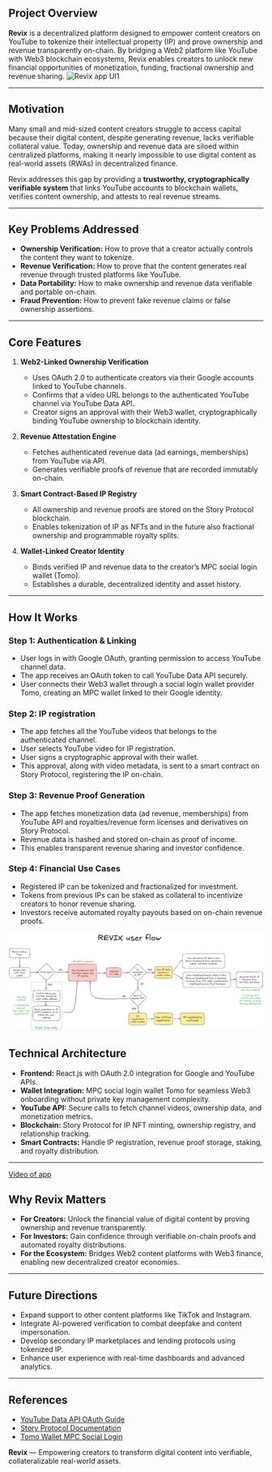 ## Project Overview

**Revix** is a decentralized platform designed to empower content creators on YouTube to tokenize their intellectual property (IP) and prove ownership and revenue transparently on-chain. By bridging a Web2 platform like YouTube with Web3 blockchain ecosystems, Revix enables creators to unlock new financial opportunities of monetization, funding, fractional ownership and revenue sharing.
![Revix app UI1](https://github.com/user-attachments/assets/f218efcc-2b63-4bb6-8988-6bbd3d034a7a)

---

## Motivation

Many small and mid-sized content creators struggle to access capital because their digital content, despite generating revenue, lacks verifiable collateral value. Today, ownership and revenue data are siloed within centralized platforms, making it nearly impossible to use digital content as real-world assets (RWAs) in decentralized finance.

Revix addresses this gap by providing a **trustworthy, cryptographically verifiable system** that links YouTube accounts to blockchain wallets, verifies content ownership, and attests to real revenue streams.

---

## Key Problems Addressed

- **Ownership Verification:** How to prove that a creator actually controls the content they want to tokenize.
- **Revenue Verification:** How to prove that the content generates real revenue through trusted platforms like YouTube.
- **Data Portability:** How to make ownership and revenue data verifiable and portable on-chain.
- **Fraud Prevention:** How to prevent fake revenue claims or false ownership assertions.

---

## Core Features

1. **Web2-Linked Ownership Verification**  
   - Uses OAuth 2.0 to authenticate creators via their Google accounts linked to YouTube channels.  
   - Confirms that a video URL belongs to the authenticated YouTube channel via YouTube Data API.  
   - Creator signs an approval with their Web3 wallet, cryptographically binding YouTube ownership to blockchain identity.

2. **Revenue Attestation Engine**  
   - Fetches authenticated revenue data (ad earnings, memberships) from YouTube via API.  
   - Generates verifiable proofs of revenue that are recorded immutably on-chain.

3. **Smart Contract-Based IP Registry**  
   - All ownership and revenue proofs are stored on the Story Protocol blockchain.  
   - Enables tokenization of IP as NFTs and in the future also fractional ownership and programmable royalty splits.

4. **Wallet-Linked Creator Identity**  
   - Binds verified IP and revenue data to the creator’s MPC social login wallet (Tomo).  
   - Establishes a durable, decentralized identity and asset history.

---

## How It Works

### Step 1: Authentication & Linking  
- User logs in with Google OAuth, granting permission to access YouTube channel data.  
- The app receives an OAuth token to call YouTube Data API securely.  
- User connects their Web3 wallet through a social login wallet provider Tomo, creating an MPC wallet linked to their Google identity.

### Step 2: IP registration 
- The app fetches all the YouTube videos that belongs to the authenticated channel.
- User selects YouTube video for IP registration.  
- User signs a cryptographic approval with their wallet.  
- This approval, along with video metadata, is sent to a smart contract on Story Protocol, registering the IP on-chain.

### Step 3: Revenue Proof Generation  
- The app fetches monetization data (ad revenue, memberships) from YouTube API and royalties/revenue form licenses and derivatives on Story Protocol.
- Revenue data is hashed and stored on-chain as proof of income.  
- This enables transparent revenue sharing and investor confidence.

### Step 4: Financial Use Cases  
- Registered IP can be tokenized and fractionalized for investment.  
- Tokens from previous IPs can be staked as collateral to incentivize creators to honor revenue sharing.  
- Investors receive automated royalty payouts based on on-chain revenue proofs.


![Workflow](assets/RevixUserflow2.png)

## Technical Architecture

- **Frontend:** React.js with OAuth 2.0 integration for Google and YouTube APIs.  
- **Wallet Integration:** MPC social login wallet Tomo for seamless Web3 onboarding without private key management complexity.  
- **YouTube API:** Secure calls to fetch channel videos, ownership data, and monetization metrics.  
- **Blockchain:** Story Protocol for IP NFT minting, ownership registry, and relationship tracking.  
- **Smart Contracts:** Handle IP registration, revenue proof storage, staking, and royalty distribution.  

---

[Video of app](https://i.imgur.com/QVIi8Aw.mp4)


## Why Revix Matters

- **For Creators:** Unlock the financial value of digital content by proving ownership and revenue transparently.  
- **For Investors:** Gain confidence through verifiable on-chain proofs and automated royalty distributions.  
- **For the Ecosystem:** Bridges Web2 content platforms with Web3 finance, enabling new decentralized creator economies.  

---

## Future Directions

- Expand support to other content platforms like TikTok and Instagram.  
- Integrate AI-powered verification to combat deepfake and content impersonation.  
- Develop secondary IP marketplaces and lending protocols using tokenized IP.  
- Enhance user experience with real-time dashboards and advanced analytics.

---



## References

- [YouTube Data API OAuth Guide](https://developers.google.com/youtube/v3/guides/authentication)  
- [Story Protocol Documentation](https://storyprotocol.com)  
- [Tomo Wallet MPC Social Login](https://tomo.io)  



**Revix** — Empowering creators to transform digital content into verifiable, collateralizable real-world assets.
